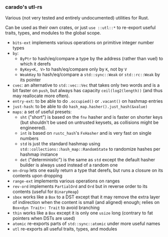 ### carado's utl-rs

Various (not very tested and entirely undocumented) utilities for Rust.

Can be used as their own crates, or just `use ::utl::*` to re-export useful traits, types, and modules to the global scope.

* `bits-ext` implements various operations on primitive integer number types
* `by`:
	* `ByPtr` to hash/eq/compare a type by the address (rather than vuel) to which it derefs
	* `ByKey<K, V>` to hash/eq/compare only by `K`, not by `V`
	* `WeakKey` to hash/eq/compare a `std::sync::Weak` or `std::rc::Weak` by its pointer
* `cvec`: an alternative to `std::vec::Vec` that takes only two words and is a bit faster on `push`, but always has capacity `ceil(log2(length))` (and thus may reallocate more often).
* `entry-ext`: to be able to do `.occupied()` or `.vacant()` on hashmap entries
* `just-hash`: to be able to do `hash_map.hasher().just_hash(&value)`
* `maps`: a set of useful presets:
	* `sht` ("short") is based on the `fnv` hasher and is faster on shorter keys (but shouldn't be used on untrusted keysets, as collisions might be engineered).
	* `int` is based on `rustc_hash`'s `FxHasher` and is very fast on single numbers
	* `std` is just the standard hashmap using `std::collections::hash_map::RandomState` to randomize hashes per hashmap instance
	* `det` ("deterministic") is the same as `std` except the default hasher builder is always used instead of a random one
* `on-drop` lets one easily return a type that derefs, but runs a closure on its contents upon dropping
* `range-ext` implements various operations on ranges
* `rev-ord` implements `PartialOrd` and `Ord` but in reverse order to its contents (useful for `BinaryHeap`)
* `sbox` works like a `Box` to a DST except that it may remove the extra layer of indirection when the content is small (and aligned) enough; relies on `Box<dyn Trait>: Trait` to avoid branching
* `thin` works like a `Box` except it is only one `usize` long (contrary to fat pointers when DSTs are used)
* `atomic` re-exports parts of `std::sync::atomic` under more useful names
* `utl` re-exports all useful traits, types, and modules

